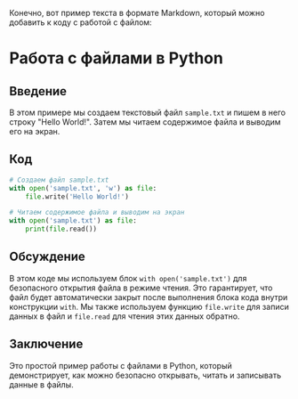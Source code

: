 Конечно, вот пример текста в формате Markdown, который можно добавить к коду с работой с файлом:

# Работа с файлами в Python

## Введение

В этом примере мы создаем текстовый файл `sample.txt` и пишем в него строку "Hello World!". Затем мы читаем содержимое файла и выводим его на экран.

## Код

```python
# Создаем файл sample.txt
with open('sample.txt', 'w') as file:
    file.write('Hello World!')

# Читаем содержимое файла и выводим на экран
with open('sample.txt') as file:
    print(file.read())
```

## Обсуждение

В этом коде мы используем блок `with open('sample.txt')` для безопасного открытия файла в режиме чтения. Это гарантирует, что файл будет автоматически закрыт после выполнения блока кода внутри конструкции `with`. Мы также используем функцию `file.write` для записи данных в файл и `file.read` для чтения этих данных обратно.

## Заключение

Это простой пример работы с файлами в Python, который демонстрирует, как можно безопасно открывать, читать и записывать данные в файлы.

